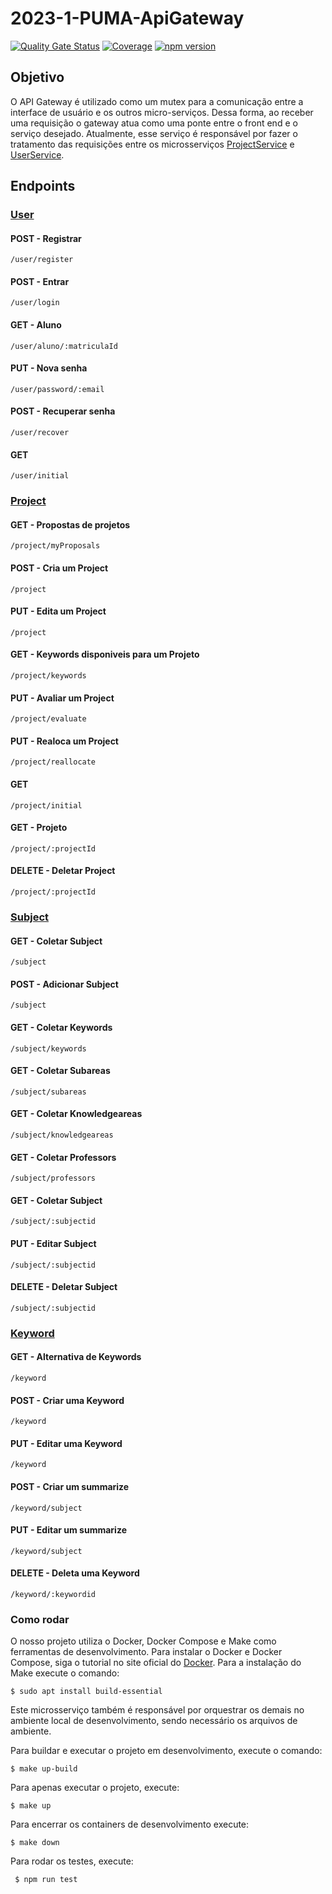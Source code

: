# 2023-1-PUMA-ApiGateway
[![Quality Gate Status](https://sonarcloud.io/api/project_badges/measure?project=fga-eps-mds_2023-1-PUMA-ApiGateway&metric=alert_status)](https://sonarcloud.io/summary/new_code?id=fga-eps-mds_2023-1-PUMA-ApiGateway) [![Coverage](https://sonarcloud.io/api/project_badges/measure?project=fga-eps-mds_2023-1-PUMA-ApiGateway&metric=coverage)](https://sonarcloud.io/summary/new_code?id=fga-eps-mds_2023-1-PUMA-ApiGateway) [![npm version](https://img.shields.io/badge/npm--express-v4.17.1-blue)](https://www.npmjs.com/package/express/v/4.17.1)

## Objetivo

O API Gateway é utilizado como um mutex para a comunicação entre a interface de usuário e os outros micro-serviços. Dessa forma, ao receber uma requisição o gateway atua como uma ponte entre o front end e o serviço desejado. Atualmente, esse serviço é responsável por fazer o tratamento das requisições entre os microsserviços [ProjectService](https://github.com/fga-eps-mds/2023-1-PUMA-ProjectService) e [UserService](https://github.com/fga-eps-mds/2023-1-PUMA-UserService).

## Endpoints

### [User](https://github.com/fga-eps-mds/2023-1-PUMA-UserService)
#### POST - Registrar
```
/user/register
```
#### POST - Entrar
```
/user/login
```
#### GET - Aluno
```
/user/aluno/:matriculaId
```
#### PUT - Nova senha
```
/user/password/:email
```
#### POST - Recuperar senha
```
/user/recover
```
#### GET 
```
/user/initial
```
### [Project](https://github.com/fga-eps-mds/2023-1-PUMA-ProjectService)
#### GET - Propostas de projetos
```
/project/myProposals
```
#### POST - Cria um Project
```
/project
```
#### PUT - Edita um Project
```
/project
```
#### GET - Keywords disponiveis para um Projeto
```
/project/keywords
```
#### PUT - Avaliar um Project
```
/project/evaluate
```
#### PUT - Realoca um Project
```
/project/reallocate
```
#### GET 
```
/project/initial
```
#### GET - Projeto
```
/project/:projectId
```
#### DELETE - Deletar Project
```
/project/:projectId
```
### [Subject](https://github.com/fga-eps-mds/2023-1-PUMA-ProjectService)
#### GET - Coletar Subject
```
/subject
```
#### POST - Adicionar Subject
```
/subject
```
#### GET - Coletar Keywords
```
/subject/keywords
```
#### GET - Coletar Subareas
```
/subject/subareas
```
#### GET - Coletar Knowledgeareas
```
/subject/knowledgeareas
```
#### GET - Coletar Professors
```
/subject/professors
```
#### GET - Coletar Subject
```
/subject/:subjectid
```
#### PUT - Editar Subject
```
/subject/:subjectid
```
#### DELETE - Deletar Subject
```
/subject/:subjectid
```
### [Keyword](https://github.com/fga-eps-mds/2023-1-PUMA-ProjectService)
#### GET - Alternativa de Keywords
```
/keyword
```
#### POST - Criar uma Keyword
```
/keyword
```
#### PUT - Editar uma Keyword
```
/keyword
```
#### POST - Criar um summarize
```
/keyword/subject
```
#### PUT - Editar um summarize
```
/keyword/subject
```
#### DELETE - Deleta uma Keyword
```
/keyword/:keywordid
```

### Como rodar

O nosso projeto utiliza o Docker, Docker Compose e Make como ferramentas de desenvolvimento. Para instalar o Docker e Docker Compose, siga o tutorial no site oficial do [Docker](https://www.docker.com/). Para a instalação do Make execute o comando: 

``` $ sudo apt install build-essential ```

Este microsserviço também é responsável por orquestrar os demais no ambiente local de desenvolvimento, sendo necessário os arquivos de ambiente.

Para buildar e executar o projeto em desenvolvimento, execute o comando:

``` $ make up-build ```

Para apenas executar o projeto, execute:

```$ make up```

Para encerrar os containers de desenvolvimento execute:

``` $ make down ```

Para rodar os testes, execute:

``` $ npm run test```
